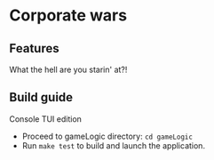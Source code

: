 # Corporate wars

## Features

What the hell are you starin' at?!

## Build guide

Console TUI edition
- Proceed to gameLogic directory: ```cd gameLogic```
- Run ```make test``` to build and launch the application.
